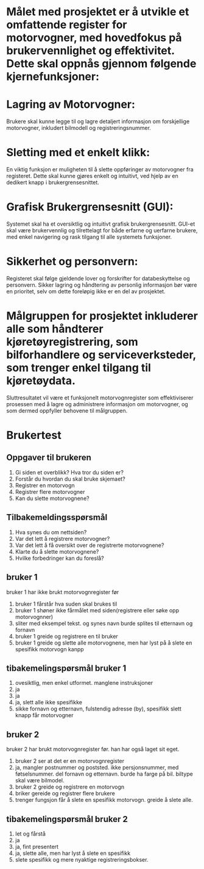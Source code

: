# Målet med prosjektet er å utvikle et omfattende register for motorvogner, med hovedfokus på brukervennlighet og effektivitet. Dette skal oppnås gjennom følgende kjernefunksjoner:

# Lagring av Motorvogner:
Brukere skal kunne legge til og lagre detaljert informasjon om forskjellige motorvogner, inkludert bilmodell og registreringsnummer.

# Sletting med et enkelt klikk:
En viktig funksjon er muligheten til å slette oppføringer av motorvogner fra registeret. Dette skal kunne gjøres enkelt og intuitivt, ved hjelp av en dedikert knapp i brukergrensesnittet.

# Grafisk Brukergrensesnitt (GUI):
Systemet skal ha et oversiktlig og intuitivt grafisk brukergrensesnitt. GUI-et skal være brukervennlig og tilrettelagt for både erfarne og uerfarne brukere, med enkel navigering og rask tilgang til alle systemets funksjoner.

# Sikkerhet og personvern:
Registeret skal følge gjeldende lover og forskrifter for databeskyttelse og personvern. Sikker lagring og håndtering av personlig informasjon bør være en prioritet, selv om dette foreløpig ikke er en del av prosjektet.

# Målgruppen for prosjektet inkluderer alle som håndterer kjøretøyregistrering, som bilforhandlere og serviceverksteder, som trenger enkel tilgang til kjøretøydata.
Sluttresultatet vil være et funksjonelt motorvognregister som effektiviserer prosessen med å lagre og administrere informasjon om motorvogner, og som dermed oppfyller behovene til målgruppen.


# Brukertest
## Oppgaver til brukeren
1. Gi siden et overblikk? Hva tror du siden er?
2. Forstår du hvordan du skal bruke skjemaet?
3. Registrer en motorvogn
4. Registrer flere motorvogner
5. Kan du slette motorvognene?

## Tilbakemeldingsspørsmål
1. Hva synes du om nettsiden?
2. Var det lett å registrere motorvogner?
3. Var det lett å få oversikt over de registrerte motorvognene?
4. Klarte du å slette motorvognene?
5. Hvilke forbedringer kan du foreslå?

## bruker 1
bruker 1 har ikke brukt motorvognregister før

1. bruker 1 fårstår hva suden skal brukes til
2. bruker 1 shøner ikke fårmålet med siden(registrere eller søke opp motorvognner)
3. sliter med eksempel tekst. og synes navn burde splites til etternavn og fornavn
4. bruker 1 greide og registrere en til bruker
5. bruker 1 greide og slette alle motorvognene, men har lyst på å slete en spesifikk motorvogn kanpp

## tibakemelingspørsmål bruker 1
1. ovesiktlig, men enkel utformet. manglene instruksjoner
2. ja
3. ja
4. ja, slett alle ikke spesifikke
5. sikke fornavn og etternavn, fulstendig adresse (by), spesifikk slett knapp får motorvogner

## bruker 2
bruker 2 har brukt motorvognregister før. han har også laget sit eget.

1. bruker 2 ser at det er en motorvognregister
2. ja, mangler postnummer og poststed. ikke persjonsnummer, med føtselsnummer. del fornavn og etternavn. burde ha farge på bil. biltype skal være bilmodel.
3. bruker 2 greide og registrere en motorvogn
4. briker gereide og registrer flere brukere
5. trenger fungsjon får å slete en spesifikk motorvogn. greide å slete alle.

## tibakemelingspørsmål bruker 2
1. let og fårstå
2. ja
3. ja, fint presentert
4. ja, slette alle, men har lyst å slete en spesifikk
5. slete spesifikk og mere nyaktige registreringsbokser.


